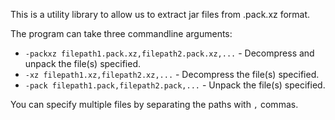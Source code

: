 This is a utility library to allow us to extract jar files from .pack.xz format.

The program can take three commandline arguments:

* ```-packxz filepath1.pack.xz,filepath2.pack.xz,...``` - Decompress and unpack the file(s) specified.
* ```-xz filepath1.xz,filepath2.xz,...``` - Decompress the file(s) specified.
* ```-pack filepath1.pack,filepath2.pack,...``` - Unpack the file(s) specified.

You can specify multiple files by separating the paths with `,` commas.
